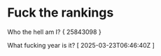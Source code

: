 # Fuck the rankings

Who the hell am I?
{ 25843098 }

What fucking year is it?
[ 2025-03-23T06:46:40Z ]
